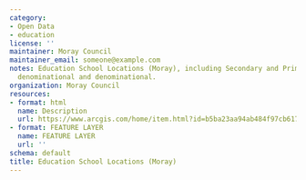 ```yaml
---
category:
- Open Data
- education
license: ''
maintainer: Moray Council
maintainer_email: someone@example.com
notes: Education School Locations (Moray), including Secondary and Primary for non
  denominational and denominational.
organization: Moray Council
resources:
- format: html
  name: Description
  url: https://www.arcgis.com/home/item.html?id=b5ba23aa94ab484f97cb617eb20741cf
- format: FEATURE LAYER
  name: FEATURE LAYER
  url: ''
schema: default
title: Education School Locations (Moray)
---
```

